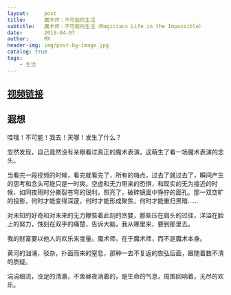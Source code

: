 ```yaml
---
layout:     post
title:      魔术师：不可能的生活
subtitle:   魔术师：不可能的生活（Magicians Life in the Impossible）
date:       2019-04-07
author:     MX
header-img: img/post-bg-image.jpg
catalog: true
tags:
    - 生活
---
```

## [视频链接](https://www.bilibili.com/video/av37112640/?spm_id_from=333.788.videocard.1)
## 遐想
哇哦！不可能！我去！天哪！发生了什么？

忽然发现，自己竟然没有亲眼看过真正的魔术表演，这萌生了看一场魔术表演的念头。

当看完一段视频的时候，看完就看完了，所有的嗨点，过去了就过去了，瞬间产生的思考和念头可能只是一时爽。空虚和无力带来的恐惧，和现实的无为接近的时候，如同夜雨时分撕裂苍穹的锐利，照亮了，破碎镜面中狰狞的面孔。那一双空旷的投影，何时才能变得深邃，何时才能形成聚焦，何时才能重归黑暗......

对未知的好奇和对未来的无力鞭笞着此刻的贪婪，那些压在肩头的过往，洋溢在脸上的努力，蚀刻在双手的痛楚，告诉大脑，我从哪里来，要到那里去。

我的财富要以他人的欢乐来度量。魔术师，在于魔术师，而不是魔术本身。

黄河的汹涌，驳杂，扑面而来的窒息，那种一去不复返的恢弘后面，跟随着数不清的质疑。

涓涓细流，没足的清澈，不舍昼夜淌着的，是生命的气息，周围回响着，无尽的欢乐。